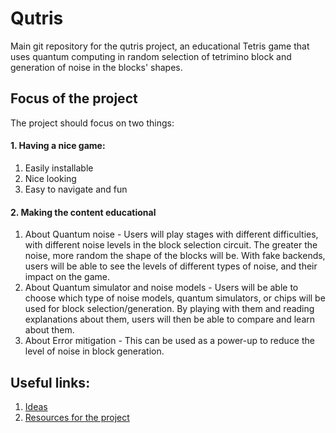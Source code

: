 # Qutris

Main git repository for the qutris project, an educational Tetris game that uses quantum computing in random selection of tetrimino block and generation of noise in the blocks' shapes. 

## Focus of the project

The project should focus on two things:

#### 1. Having a nice game:
   1. Easily installable
   2. Nice looking
   3. Easy to navigate and fun
#### 2. Making the content educational 
   1. About Quantum noise - Users will play stages with different difficulties, with different noise levels in the block selection circuit. The greater the noise, more random the shape of the blocks will be. With fake backends, users will be able to see the levels of different types of noise, and their impact on the game.
   2. About Quantum simulator and noise models - Users will be able to choose which type of noise models, quantum simulators, or chips will be used for block selection/generation. By playing with them and reading explanations about them, users will then be able to compare and learn about them.  
   3. About Error mitigation - This can be used as a power-up to reduce the level of noise in block generation.


## Useful links:

1. [Ideas](./docs/ideas.md)
2. [Resources for the project](./docs/resources.md)
